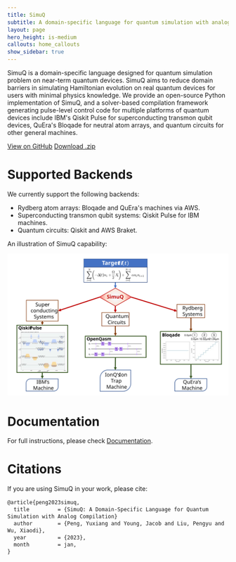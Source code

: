 ```yaml
---
title: SimuQ
subtitle: A domain-specific language for quantum simulation with analog compilation
layout: page
hero_height: is-medium
callouts: home_callouts
show_sidebar: true
---
```


SimuQ is a domain-specific language designed for quantum simulation problem on near-term quantum devices. SimuQ aims to reduce domain barriers in simulating Hamiltonian evolution on real quantum devices for users with minimal physics knowledge. We provide an open-source Python implementation of SimuQ, and a solver-based compilation framework generating pulse-level control code for multiple platforms of quantum devices include IBM's Qiskit Pulse for superconducting transmon qubit devices, QuEra's Bloqade for neutral atom arrays, and quantum circuits for other general machines.

<div class="has-text-centered">
<a href="https://github.com/PicksPeng/SimuQ" class="button is-primary">View on GitHub</a>
<a href="https://github.com/PicksPeng/SimuQ/archive/refs/heads/main.zip" class="button is-primary">Download .zip</a>
</div>

# Supported Backends

We currently support the following backends:
* Rydberg atom arrays: Bloqade and QuEra's machines via AWS.
* Superconducting transmon qubit systems: Qiskit Pulse for IBM machines.
* Quantum circuits: Qiskit and AWS Braket.

An illustration of SimuQ capability:

![SimuQ Illustration](img/simuq-illustration.svg)

# Documentation

For full instructions, please check [Documentation](/QWIRE/docs/).

# Citations

If you are using SimuQ in your work, please cite:
```
@article{peng2023simuq,
  title         = {SimuQ: A Domain-Specific Language for Quantum Simulation with Analog Compilation}
  author        = {Peng, Yuxiang and Young, Jacob and Liu, Pengyu and Wu, Xiaodi},
  year          = {2023},
  month         = jan,
}
```
